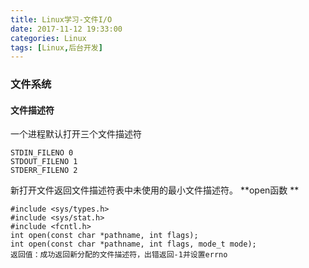 ```yaml
---
title: Linux学习-文件I/O
date: 2017-11-12 19:33:00
categories: Linux
tags: [Linux,后台开发]
---
```


### 文件系统
#### 文件描述符
一个进程默认打开三个文件描述符
```
STDIN_FILENO 0
STDOUT_FILENO 1
STDERR_FILENO 2
```
新打开文件返回文件描述符表中未使用的最小文件描述符。
**open函数 **
```
#include <sys/types.h>
#include <sys/stat.h>
#include <fcntl.h>
int open(const char *pathname, int flags);
int open(const char *pathname, int flags, mode_t mode);
返回值：成功返回新分配的文件描述符，出错返回-1并设置errno
```


